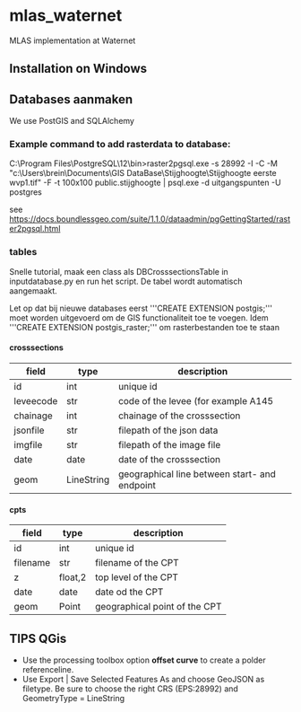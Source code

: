 # mlas_waternet
MLAS implementation at Waternet

## Installation on Windows

## Databases aanmaken

We use PostGIS and SQLAlchemy

### Example command to add rasterdata to database:

C:\Program Files\PostgreSQL\12\bin>raster2pgsql.exe -s 28992 -I -C -M "c:\Users\brein\Documents\GIS DataBase\Stijghoogte\Stijghoogte eerste wvp1.tif" -F -t 100x100 public.stijghoogte | psql.exe -d uitgangspunten -U postgres

see https://docs.boundlessgeo.com/suite/1.1.0/dataadmin/pgGettingStarted/raster2pgsql.html

### tables

Snelle tutorial, maak een class als DBCrosssectionsTable in inputdatabase.py en run het script. De tabel wordt automatisch aangemaakt.

Let op dat bij nieuwe databases eerst '''CREATE EXTENSION postgis;''' moet worden uitgevoerd om de GIS functionaliteit toe te voegen.
Idem '''CREATE EXTENSION postgis_raster;''' om rasterbestanden toe te staan



#### crosssections

field | type | description
--- | --- | --- 
id | int | unique id
leveecode | str | code of the levee (for example A145
chainage | int | chainage of the crosssection
jsonfile | str | filepath of the json data
imgfile | str | filepath of the image file
date | date | date of the crosssection
geom | LineString | geographical line between start- and endpoint

#### cpts

field | type | description
--- | --- | --- 
id | int | unique id
filename | str | filename of the CPT
z | float,2 | top level of the CPT
date | date | date od the CPT
geom | Point | geographical point of the CPT


## TIPS QGis

* Use the processing toolbox option **offset curve** to create a polder referenceline.
* Use Export | Save Selected Features As and choose GeoJSON as filetype. Be sure to choose the right CRS (EPS:28992) and GeometryType = LineString





